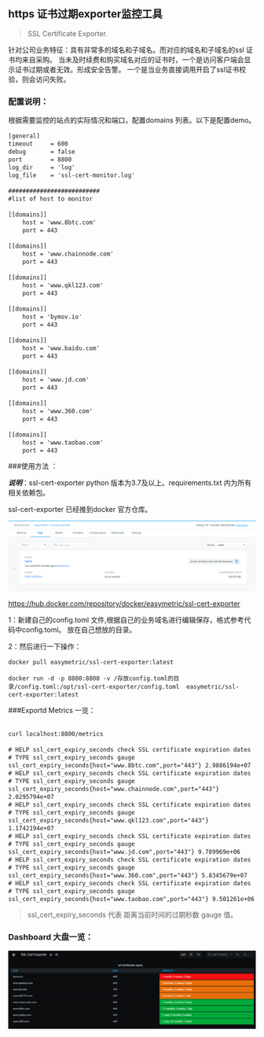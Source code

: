 
## https 证书过期exporter监控工具

>SSL Certificate Exporter.

针对公司业务特征：具有非常多的域名和子域名。而对应的域名和子域名的ssl 证书均来自采购。
当未及时续费和购买域名对应的证书时，一个是访问客户端会显示证书过期或者无效。形成安全告警。
一个是当业务直接调用开启了ssl证书校验，则会访问失败。


### 配置说明：

根据需要监控的站点的实际情况和端口，配置domains 列表。以下是配置demo。

```
[general]
timeout     = 600
debug       = false
port        = 8800
log_dir     = 'log'
log_file    = 'ssl-cert-monitor.log'

##########################
#list of host to monitor

[[domains]]
    host = 'www.8btc.com'
    port = 443

[[domains]]
    host = 'www.chainnode.com'
    port = 443

[[domains]]
    host = 'www.qkl123.com'
    port = 443

[[domains]]
    host = 'bymov.io'
    port = 443

[[domains]]
    host = 'www.baidu.com'
    port = 443

[[domains]]
    host = 'www.jd.com'
    port = 443

[[domains]]
    host = 'www.360.com'
    port = 443

[[domains]]
    host = 'www.taobao.com'
    port = 443
```


###使用方法 ：

***说明***：ssl-cert-exporter python 版本为3.7及以上。requirements.txt 内为所有相关依赖包。

ssl-cert-exporter 已经推到docker 官方仓库。

![docker hub](./grafana/snapshot/dockerhup.png)

https://hub.docker.com/repository/docker/easymetric/ssl-cert-exporter


1：新建自己的config.toml 文件,根据自己的业务域名进行编辑保存，格式参考代码中config.toml。 放在自己想放的目录。

2：然后进行一下操作：
```
docker pull easymetric/ssl-cert-exporter:latest

docker run -d -p 8800:8800 -v /存放config.toml的目录/config.toml:/opt/ssl-cert-exporter/config.toml  easymetric/ssl-cert-exporter:latest
```


###Exportd Metrics 一览：

```

curl localhost:8800/metrics

# HELP ssl_cert_expiry_seconds check SSL certificate expiration dates 
# TYPE ssl_cert_expiry_seconds gauge
ssl_cert_expiry_seconds{host="www.8btc.com",port="443"} 2.9886194e+07
# HELP ssl_cert_expiry_seconds check SSL certificate expiration dates 
# TYPE ssl_cert_expiry_seconds gauge
ssl_cert_expiry_seconds{host="www.chainnode.com",port="443"} 2.0295794e+07
# HELP ssl_cert_expiry_seconds check SSL certificate expiration dates 
# TYPE ssl_cert_expiry_seconds gauge
ssl_cert_expiry_seconds{host="www.qkl123.com",port="443"} 1.1742194e+07
# HELP ssl_cert_expiry_seconds check SSL certificate expiration dates 
# TYPE ssl_cert_expiry_seconds gauge
ssl_cert_expiry_seconds{host="www.jd.com",port="443"} 9.789969e+06
# HELP ssl_cert_expiry_seconds check SSL certificate expiration dates 
# TYPE ssl_cert_expiry_seconds gauge
ssl_cert_expiry_seconds{host="www.360.com",port="443"} 5.8345679e+07
# HELP ssl_cert_expiry_seconds check SSL certificate expiration dates 
# TYPE ssl_cert_expiry_seconds gauge
ssl_cert_expiry_seconds{host="www.taobao.com",port="443"} 9.501261e+06

```

>ssl_cert_expiry_seconds 代表 距离当前时间的过期秒数 gauge 值。


### Dashboard 大盘一览：

![dash](./grafana/snapshot/dash.png)


